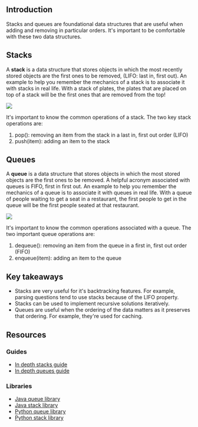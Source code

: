 ## Introduction

Stacks and queues are foundational data structures that are useful when adding and removing in particular orders. It's important to be comfortable with these two data structures.

## Stacks
A **stack** is a data structure that stores objects in which the most recently stored objects are the first ones to be removed, (LIFO: last in, first out). An example to help you remember the mechanics of a stack is to associate it with stacks in real life. With a stack of plates, the plates that are placed on top of a stack will be the first ones that are removed from the top!

![](https://i.imgur.com/qMSmxsa.png)

It's important to know the common operations of a stack. The two key stack operations are:
1) pop(): removing an item from the stack in a last in, first out order (LIFO)
2) push(item): adding an item to the stack


## Queues
A **queue** is a data structure that stores objects in which the most stored objects are the first ones to be removed. A helpful acronym associated with queues is FIFO, first in first out. An example to help you remember the mechanics of a queue is to associate it with queues in real life. With a queue of people waiting to get a seat in a restaurant, the first people to get in the queue will be the first people seated at that restaurant.

![](https://i.imgur.com/NKuZd0s.png)

It's important to know the common operations associated with a queue. The two important queue operations are:
1) dequeue(): removing an item from the queue in a first in, first out order (FIFO)
2) enqueue(item): adding an item to the queue

## Key takeaways
* Stacks are very useful for it's backtracking features. For example, parsing questions tend to use stacks because of the LIFO property.
* Stacks can be used to implement recursive solutions iteratively.
* Queues are useful when the ordering of the data matters as it preserves that ordering. For example, they're used for caching.

## Resources
### Guides
* [In depth stacks guide](https://medium.com/basecs/stacks-and-overflows-dbcf7854dc67)
* [In depth queues guide](https://medium.com/basecs/to-queue-or-not-to-queue-2653bcde5b04)

### Libraries
* [Java queue library](https://docs.oracle.com/javase/7/docs/api/java/util/Queue.html)
* [Java stack library](
https://docs.oracle.com/javase/7/docs/api/java/util/Stack.html)
* [Python queue library](
https://docs.python.org/2/tutorial/datastructures.html#using-lists-as-queues)
* [Python stack library](https://docs.python.org/2/tutorial/datastructures.html#using-lists-as-stacks)
